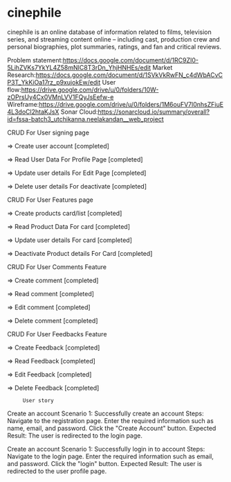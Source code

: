 # cinephile

cinephile is an online database of information related to films, television series, and streaming content online – including cast, production crew and personal biographies, plot summaries, ratings, and fan and critical reviews.

Problem statement:https://docs.google.com/document/d/1RC9ZI0-5LihZVKs7YkYL4Z58mNIC8T3rDn_YhjHNHEs/edit
Market Research:https://docs.google.com/document/d/1SVkVkRwFN_c4dWbACvCP3T_YkKiOa17rz_p9xujokEw/edit
User flow:https://drive.google.com/drive/u/0/folders/10W-zOPrsUy4Cx0VMnLVV1FQyJsEefw-e
Wireframe:https://drive.google.com/drive/u/0/folders/1M6ouFV7l0nhsZFiuE4L3doCl2htaKJsX
Sonar Cloud:https://sonarcloud.io/summary/overall?id=fssa-batch3_utchikanna.neelakandan__web_project

CRUD For User signing page

=> Create user account [completed]


=> Read User Data For Profile Page [completed]


=> Update user details For Edit Page [completed]


=> Delete user details For deactivate [completed]


CRUD For User Features page

=> Create products card/list [completed]


=> Read Product Data For card [completed]


=> Update user details For card [completed]


=> Deactivate Product details For Card [completed]


CRUD For User Comments Feature


=> Create comment [completed]


=> Read comment [completed]


=> Edit comment [completed]


=> Delete comment [completed]


CRUD For User Feedbacks Feature


=> Create Feedback [completed]


=> Read Feedback [completed]


=> Edit Feedback [completed]


=> Delete Feedback [completed]

         User story 
         

Create an account
Scenario 1: Successfully create an account
Steps:
Navigate to the registration page.
Enter the required information such as name, email, and password.
Click the "Create Account" button.
Expected Result:
The user is redirected to the login page.


Create an account
Scenario 1: Successfully login in to account
Steps:
Navigate to the login page.
Enter the required information such as email, and password.
Click the "login" button.
Expected Result:
The user is redirected to the user profile page.


